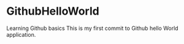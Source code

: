# GithubHelloWorld
Learning Github basics
This is my first commit to Github hello World application.
